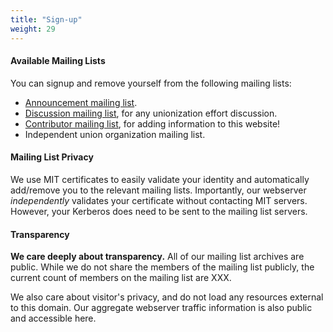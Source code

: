 ```yaml
---
title: "Sign-up"
weight: 29
---
```


#### Available Mailing Lists
You can signup and remove yourself from the following mailing lists:
- [Announcement mailing list](http://mailman.mit.edu/mailman/listinfo/uenotformit-announce).
- [Discussion mailing list](http://mailman.mit.edu/mailman/listinfo/unionization-discuss), for any unionization effort discussion.
- [Contributor mailing list](http://mailman.mit.edu/mailman/listinfo/uenotformit-contributors), for adding information to this website!
- Independent union organization mailing list.

####  Mailing List Privacy
We use MIT certificates to easily validate your identity and automatically add/remove you to the relevant mailing lists.
Importantly, our webserver *independently* validates your certificate without contacting MIT servers. However, your Kerberos
does need to be sent to the mailing list servers.

#### Transparency

**We care deeply about transparency.** All of our mailing list archives are public.
While we do not share the members of the mailing list publicly, the current count of  members on the mailing list are XXX.

We also care about visitor's privacy, and do not load any resources external to this domain. Our aggregate webserver traffic information is also public and accessible here.
